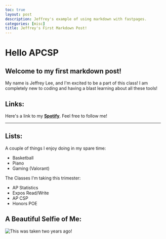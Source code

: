 ```yaml
---
toc: true
layout: post
description: Jeffrey's example of using markdown with fastpages.
categories: [misc]
title: Jeffrey's First Markdown Post!
---
```

# Hello APCSP

## Welcome to my first markdown post!

My name is Jeffrey Lee, and I'm excited to be a part of this class! I am completely new to coding and having a blast learning about all these tools!

## Links:

Here's a link to my [**Spotify**](https://open.spotify.com/user/3126mq77nb4gzggi4q6vlzrmzu3m?si=9420fb7a927e460f). Feel free to follow me!

---

## Lists:

A couple of things I enjoy doing in my spare time:

- Basketball
- Piano
- Gaming (Valorant)

The Classes I'm taking this trimester:

- AP Statistics
- Expos Read/Write
- AP CSP
- Honors POE

## A Beautiful Selfie of Me:

![*This was taken two years ago!*](https://user-images.githubusercontent.com/51098969/186348727-4655dacd-5f7b-4133-9167-54d0f23b1d79.jpg)
